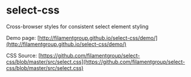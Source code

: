 select-css
==========

Cross-browser styles for consistent select element styling


Demo page: [http://filamentgroup.github.io/select-css/demo/](http://filamentgroup.github.io/select-css/demo/)

CSS Source: [https://github.com/filamentgroup/select-css/blob/master/src/select.css](https://github.com/filamentgroup/select-css/blob/master/src/select.css)